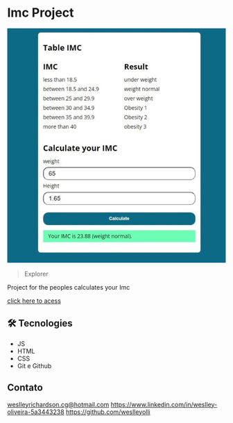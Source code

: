 # Imc Project

![preview](./img/image.jpg)

> Explorer

Project for the peoples calculates your Imc 

[click here to acess](file:///C:/Weslley/CursoUdemyJS/Model/index.html)

## 🛠 Tecnologies

- JS
- HTML
- CSS
- Git e Github

## Contato

weslleyrichardson.cg@hotmail.com
https://www.linkedin.com/in/weslley-oliveira-5a3443238
https://github.com/weslleyolli